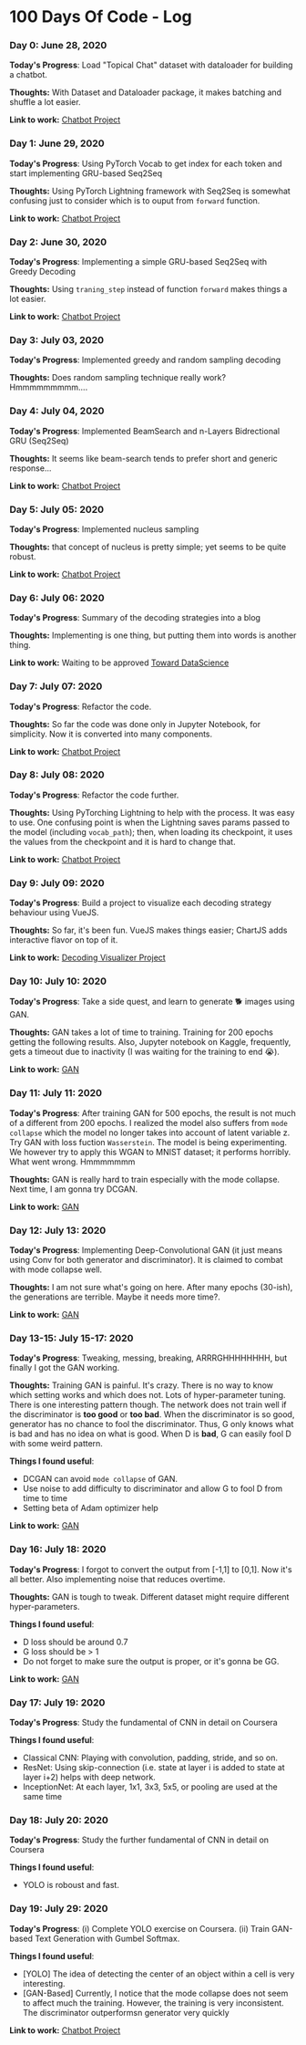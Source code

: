 # 100 Days Of Code - Log

### Day 0: June  28, 2020 

**Today's Progress**: Load "Topical Chat" dataset with dataloader for building a chatbot.

**Thoughts:** With Dataset and Dataloader package, it makes batching and shuffle a lot easier.

**Link to work:** [Chatbot Project](https://github.com/vitouphy/conv_agent)


### Day 1: June  29, 2020 

**Today's Progress**: Using PyTorch Vocab to get index for each token and start implementing GRU-based Seq2Seq

**Thoughts:** Using PyTorch Lightning framework with Seq2Seq is somewhat confusing just to consider which is to ouput from `forward` function.

**Link to work:** [Chatbot Project](https://github.com/vitouphy/conv_agent)


### Day 2: June  30, 2020 

**Today's Progress**: Implementing a simple GRU-based Seq2Seq with Greedy Decoding

**Thoughts:** Using `traning_step` instead of function `forward` makes things a lot easier.

**Link to work:** [Chatbot Project](https://github.com/vitouphy/conv_agent)


### Day 3: July  03, 2020 

**Today's Progress**: Implemented greedy and random sampling decoding

**Thoughts:** Does random sampling technique really work? Hmmmmmmmmm....


### Day 4: July  04, 2020 

**Today's Progress**: Implemented BeamSearch and n-Layers Bidrectional GRU (Seq2Seq)

**Thoughts:** It seems like beam-search tends to prefer short and generic response...

**Link to work:** [Chatbot Project](https://github.com/vitouphy/conv_agent)

### Day 5: July 05: 2020

**Today's Progress**: Implemented nucleus sampling

**Thoughts:** that concept of nucleus is pretty simple; yet seems to be quite robust.

**Link to work:** [Chatbot Project](https://github.com/vitouphy/conv_agent)


### Day 6: July 06: 2020

**Today's Progress**: Summary of the decoding strategies into a blog

**Thoughts:** Implementing is one thing, but putting them into words is another thing.

**Link to work:** Waiting to be approved [Toward DataScience](https://) 


### Day 7: July 07: 2020

**Today's Progress**: Refactor the code.

**Thoughts:** So far the code was done only in Jupyter Notebook, for simplicity. Now it is converted into many components.

**Link to work:** [Chatbot Project](https://github.com/vitouphy/conv_agent)


### Day 8: July 08: 2020

**Today's Progress**: Refactor the code further.

**Thoughts:** Using PyTorching Lightning to help with the process. It was easy to use. One confusing point is when the Lightning saves params passed to the model (including `vocab_path`); then, when loading its checkpoint, it uses the values from the checkpoint and it is hard to change that. 

**Link to work:** [Chatbot Project](https://github.com/vitouphy/conv_agent)

### Day 9: July 09: 2020

**Today's Progress**: Build a project to visualize each decoding strategy behaviour using VueJS.

**Thoughts:** So far, it's been fun. VueJS makes things easier; ChartJS adds interactive flavor on top of it. 

**Link to work:** [Decoding Visualizer Project](https://github.com/vitouphy/decoding_visualizer)


### Day 10: July 10: 2020

**Today's Progress**: Take a side quest, and learn to generate 🐕 images using GAN.

**Thoughts:** GAN takes a lot of time to training. Training for 200 epochs getting the following results. Also, Jupyter notebook on Kaggle, frequently, gets a timeout due to inactivity (I was waiting for the training to end 😭).

**Link to work:** [GAN](https://github.com/vitouphy/learning-deep-learning/tree/master/GAN)


### Day 11: July 11: 2020

**Today's Progress**: After training GAN for 500 epochs, the result is not much of a different from 200 epochs. I realized the model also suffers from `mode collapse` which the model no longer takes into account of latent variable z. Try GAN with loss fuction `Wasserstein`. The model is being experimenting. We however try to apply this WGAN to MNIST dataset; it performs horribly. What went wrong. Hmmmmmmm 

**Thoughts:** GAN is really hard to train especially with the mode collapse. Next time, I am gonna try DCGAN. 

**Link to work:** [GAN](https://github.com/vitouphy/learning-deep-learning/tree/master/GAN)


### Day 12: July 13: 2020

**Today's Progress**: Implementing Deep-Convolutional GAN (it just means using Conv for both generator and discriminator). It is claimed to combat with mode collapse well.

**Thoughts:** I am not sure what's going on here. After many epochs (30-ish), the generations are terrible. Maybe it needs more time?.

**Link to work:** [GAN](https://github.com/vitouphy/learning-deep-learning/tree/master/GAN)


### Day 13-15: July 15-17: 2020

**Today's Progress**: Tweaking, messing, breaking, ARRRGHHHHHHHH, but finally I got the GAN working.

**Thoughts:** Training GAN is painful. It's crazy. There is no way to know which setting works and which does not. Lots of hyper-parameter tuning. There is one interesting pattern though. The network does not train well if the discriminator is **too good** or **too bad**. When the discriminator is so good, generator has no chance to fool the discriminator. Thus, G only knows what is bad and has no idea on what is good. When D is **bad**, G can easily fool D with some weird pattern. 

**Things I found useful**:
- DCGAN can avoid `mode collapse` of GAN. 
- Use noise to add difficulty to discriminator and allow G to fool D from time to time
- Setting beta of Adam optimizer help 

**Link to work:** [GAN](https://github.com/vitouphy/learning-deep-learning/tree/master/GAN)

### Day 16: July 18: 2020

**Today's Progress**: I forgot to convert the output from [-1,1] to [0,1]. Now it's all better. Also implementing noise that reduces overtime.

**Thoughts:** GAN is tough to tweak. Different dataset might require different hyper-parameters.

**Things I found useful**:
- D loss should be around 0.7
- G loss should be > 1
- Do not forget to make sure the output is proper, or it's gonna be GG. 

**Link to work:** [GAN](https://github.com/vitouphy/learning-deep-learning/tree/master/GAN)

### Day 17: July 19: 2020

**Today's Progress**: Study the fundamental of CNN in detail on Coursera

**Things I found useful**:
- Classical CNN: Playing with convolution, padding, stride, and so on.
- ResNet: Using skip-connection (i.e. state at layer i is added to state at layer i+2) helps with deep network.
- InceptionNet: At each layer, 1x1, 3x3, 5x5, or pooling are used at the same time

### Day 18: July 20: 2020

**Today's Progress**: Study the further fundamental of CNN in detail on Coursera

**Things I found useful**:
- YOLO is roboust and fast.

### Day 19: July 29: 2020
**Today's Progress**: (i) Complete YOLO exercise on Coursera. (ii) Train GAN-based Text Generation with Gumbel Softmax.

**Things I found useful**:
- [YOLO] The idea of detecting the center of an object within a cell is very interesting.
- [GAN-Based] Currently, I notice that the mode collapse does not seem to affect much the training. However, the training is very inconsistent. The discriminator outperformsn generator very quickly

**Link to work:** [Chatbot Project](https://github.com/vitouphy/conv_agent)


